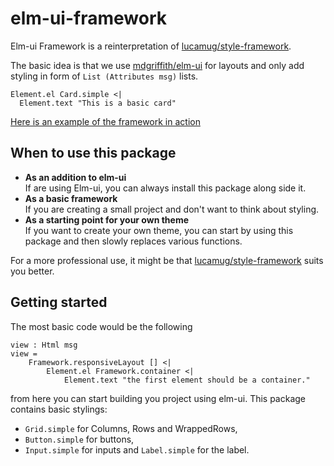 # elm-ui-framework

Elm-ui Framework is a reinterpretation of [lucamug/style-framework](https://package.elm-lang.org/packages/lucamug/style-framework/latest/).

The basic idea is that we use [mdgriffith/elm-ui](https://package.elm-lang.org/packages/mdgriffith/elm-ui/latest/) for layouts and only add styling in form of `List (Attributes msg)` lists.

```
Element.el Card.simple <|
  Element.text "This is a basic card"
```

[Here is an example of the framework in action](https://orasund.github.io/elm-ui-framework/)

## When to use this package

* **As an addition to elm-ui**  
    If are using Elm-ui, you can always install this package along side it.
* **As a basic framework**  
    If you are creating a small project and don't want to think about styling.
* **As a starting point for your own theme**  
    If you want to create your own theme, you can start by using this package and then slowly replaces various functions.

For a more professional use, it might be that [lucamug/style-framework](https://package.elm-lang.org/packages/lucamug/style-framework/latest/) suits you better.

## Getting started

The most basic code would be the following

```
view : Html msg
view =
    Framework.responsiveLayout [] <|
        Element.el Framework.container <|
            Element.text "the first element should be a container."
```

from here you can start building you project using elm-ui. This package contains
basic stylings:

* `Grid.simple` for Columns, Rows and WrappedRows,
* `Button.simple` for buttons,
* `Input.simple` for inputs and `Label.simple` for the label.
